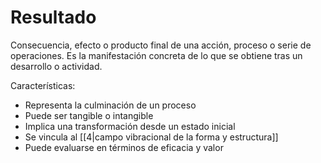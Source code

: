 # Resultado

Consecuencia, efecto o producto final de una acción, proceso o serie de operaciones. Es la manifestación concreta de lo que se obtiene tras un desarrollo o actividad.

Características:
- Representa la culminación de un proceso
- Puede ser tangible o intangible
- Implica una transformación desde un estado inicial
- Se vincula al [[4|campo vibracional de la forma y estructura]]
- Puede evaluarse en términos de eficacia y valor
